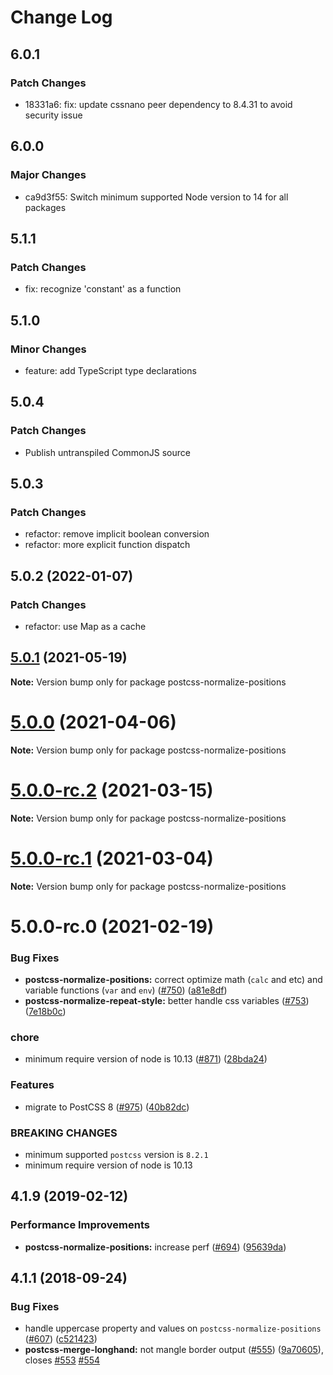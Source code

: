 # Change Log

## 6.0.1

### Patch Changes

- 18331a6: fix: update cssnano peer dependency to 8.4.31 to avoid security issue

## 6.0.0

### Major Changes

- ca9d3f55: Switch minimum supported Node version to 14 for all packages

## 5.1.1

### Patch Changes

- fix: recognize 'constant' as a function

## 5.1.0

### Minor Changes

- feature: add TypeScript type declarations

## 5.0.4

### Patch Changes

- Publish untranspiled CommonJS source

## 5.0.3

### Patch Changes

- refactor: remove implicit boolean conversion
- refactor: more explicit function dispatch

## 5.0.2 (2022-01-07)

### Patch Changes

- refactor: use Map as a cache

## [5.0.1](https://github.com/cssnano/cssnano/compare/postcss-normalize-positions@5.0.0...postcss-normalize-positions@5.0.1) (2021-05-19)

**Note:** Version bump only for package postcss-normalize-positions

# [5.0.0](https://github.com/cssnano/cssnano/compare/postcss-normalize-positions@5.0.0-rc.2...postcss-normalize-positions@5.0.0) (2021-04-06)

**Note:** Version bump only for package postcss-normalize-positions

# [5.0.0-rc.2](https://github.com/cssnano/cssnano/compare/postcss-normalize-positions@5.0.0-rc.1...postcss-normalize-positions@5.0.0-rc.2) (2021-03-15)

**Note:** Version bump only for package postcss-normalize-positions

# [5.0.0-rc.1](https://github.com/cssnano/cssnano/compare/postcss-normalize-positions@5.0.0-rc.0...postcss-normalize-positions@5.0.0-rc.1) (2021-03-04)

**Note:** Version bump only for package postcss-normalize-positions

# 5.0.0-rc.0 (2021-02-19)

### Bug Fixes

- **postcss-normalize-positions:** correct optimize math (`calc` and etc) and variable functions (`var` and `env`) ([#750](https://github.com/cssnano/cssnano/issues/750)) ([a81e8df](https://github.com/cssnano/cssnano/commit/a81e8dfc1ad26067d5a9efab8081072cd4b15c44))
- **postcss-normalize-repeat-style:** better handle css variables ([#753](https://github.com/cssnano/cssnano/issues/753)) ([7e18b0c](https://github.com/cssnano/cssnano/commit/7e18b0cbcd7cb5de58e60ab4ef1900a4d8eeefec))

### chore

- minimum require version of node is 10.13 ([#871](https://github.com/cssnano/cssnano/issues/871)) ([28bda24](https://github.com/cssnano/cssnano/commit/28bda243e32ce3ba89b3c358a5f78727b3732f11))

### Features

- migrate to PostCSS 8 ([#975](https://github.com/cssnano/cssnano/issues/975)) ([40b82dc](https://github.com/cssnano/cssnano/commit/40b82dca7f53ac02cd4fe62846dec79b898ccb49))

### BREAKING CHANGES

- minimum supported `postcss` version is `8.2.1`
- minimum require version of node is 10.13

## 4.1.9 (2019-02-12)

### Performance Improvements

- **postcss-normalize-positions:** increase perf ([#694](https://github.com/cssnano/cssnano/issues/694)) ([95639da](https://github.com/cssnano/cssnano/commit/95639da5659aef112586b9334a1e13ac0b61a525))

## 4.1.1 (2018-09-24)

### Bug Fixes

- handle uppercase property and values on `postcss-normalize-positions` ([#607](https://github.com/cssnano/cssnano/issues/607)) ([c521423](https://github.com/cssnano/cssnano/commit/c521423d5939039b771ba1b12fad5fe377a6c612))
- **postcss-merge-longhand:** not mangle border output ([#555](https://github.com/cssnano/cssnano/issues/555)) ([9a70605](https://github.com/cssnano/cssnano/commit/9a706050b621e7795a9bf74eb7110b5c81804ffe)), closes [#553](https://github.com/cssnano/cssnano/issues/553) [#554](https://github.com/cssnano/cssnano/issues/554)

